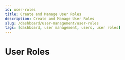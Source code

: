 ```yaml
---
id: user-roles
title: Create and Manage User Roles
description: Create and Manage User Roles
slug: /dashboard/user-management/user-roles
tags: [dashboard, user management, users, user roles]
---
```


# User Roles
